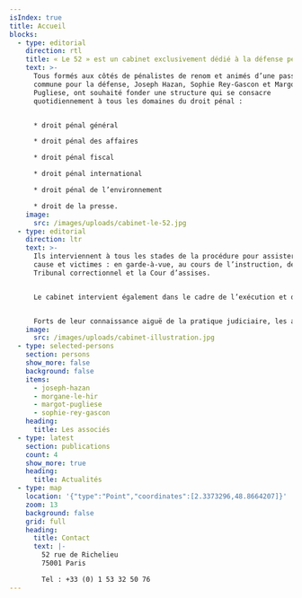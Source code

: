 ```yaml
---
isIndex: true
title: Accueil
blocks:
  - type: editorial
    direction: rtl
    title: « Le 52 » est un cabinet exclusivement dédié à la défense pénale.
    text: >-
      Tous formés aux côtés de pénalistes de renom et animés d’une passion
      commune pour la défense, Joseph Hazan, Sophie Rey-Gascon et Margot
      Pugliese, ont souhaité fonder une structure qui se consacre
      quotidiennement à tous les domaines du droit pénal : 


      * droit pénal général

      * droit pénal des affaires

      * droit pénal fiscal

      * droit pénal international

      * droit pénal de l’environnement

      * droit de la presse.
    image:
      src: /images/uploads/cabinet-le-52.jpg
  - type: editorial
    direction: ltr
    text: >-
      Ils interviennent à tous les stades de la procédure pour assister mis en
      cause et victimes : en garde-à-vue, au cours de l’instruction, devant le
      Tribunal correctionnel et la Cour d’assises.


      Le cabinet intervient également dans le cadre de l’exécution et de l’aménagement de la peine et se consacre à la défense des droits des détenus ; à ce titre, les avocats du cabinet saisissent régulièrement le Contrôleur général des lieux de privation de liberté et le Défenseur des droits.


      Forts de leur connaissance aiguë de la pratique judiciaire, les avocats du cabinet mettent au service de leurs clients leur expertise commune, et leur assurent une disponibilité totale ainsi qu’une grande réactivité dans le suivi de leurs dossiers.
    image:
      src: /images/uploads/cabinet-illustration.jpg
  - type: selected-persons
    section: persons
    show_more: false
    background: false
    items:
      - joseph-hazan
      - morgane-le-hir
      - margot-pugliese
      - sophie-rey-gascon
    heading:
      title: Les associés
  - type: latest
    section: publications
    count: 4
    show_more: true
    heading:
      title: Actualités
  - type: map
    location: '{"type":"Point","coordinates":[2.3373296,48.8664207]}'
    zoom: 13
    background: false
    grid: full
    heading:
      title: Contact
      text: |-
        52 rue de Richelieu
        75001 Paris

        Tel : +33 (0) 1 53 32 50 76
---
```

